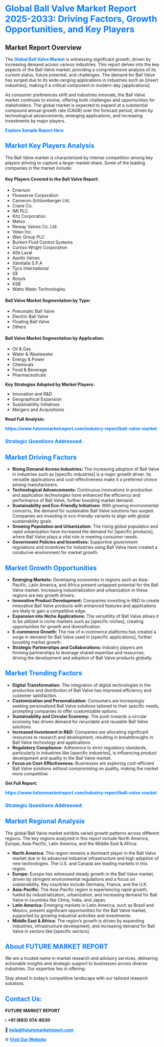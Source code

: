 <h1 style="color: #007BFF;">Global Ball Valve Market Report 2025-2033: Driving Factors, Growth Opportunities, and Key Players</h1>

<section id="overview">
<h2>Market Report Overview</h2>
<p>The <a href="https://www.futuremarketreport.com/industry-report/ball-valve-market" style="color: #007BFF; text-decoration: none;"><strong>Global Ball Valve Market</strong></a> is witnessing significant growth, driven by increasing demand across various industries. This report delves into the key aspects of the Ball Valve market, providing a comprehensive analysis of its current status, future potential, and challenges. The demand for Ball Valve has surged due to its wide-ranging applications in industries such as [insert industries], making it a critical component in modern-day [applications].</p>
<p>As consumer preferences shift and industries innovate, the Ball Valve market continues to evolve, offering both challenges and opportunities for stakeholders. The global market is expected to expand at a substantial compound annual growth rate (CAGR) over the forecast period, driven by technological advancements, emerging applications, and increasing investments by major players.</p>
</section>

<section id="overview">
<p><a href="https://www.futuremarketreport.com/request-sample/reportId=87915" style="color: #007BFF; text-decoration: none;"><strong>Explore Sample Report Here</strong></a></p>
</section>

<section id="key-players">
<h2 style="color: #007BFF;">Market Key Players Analysis</h2>
<p>The Ball Valve market is characterized by intense competition among key players striving to capture a larger market share. Some of the leading companies in the market include:</p>
<h4>Key Players Covered in the Ball Valve Report:</h4>
<ul><li>Emerson</li><li>Flowserve Corporation</li><li>Cameron-Schlumberger Ltd.</li><li>Crane Co.</li><li>IMI PLC.</li><li>Kitz Corporation</li><li>Metso</li><li>Neway Valves Co. Ltd.</li><li>Velan Inc.</li><li>Weir Group PLC</li><li>Burkert Fluid Control Systems</li><li>Curtiss-Wright Corporation</li><li>Alfa Laval</li><li>Apollo Valves</li><li>Valvitalia S.P.A</li><li>Tyco International</li><li>GE</li><li>Rotork</li><li>KSB</li><li>Watts Water Technologies</li></ul>
<h4>Ball Valve Market Segmentation by Type:</h4>
<ul><li>Pneumatic Ball Valve</li><li>Electric Ball Valve</li><li>Floating Ball Valve</li><li>Others</li></ul>

<h4>Ball Valve Market Segmentation by Application:</h4>
<ul><li>Oil &amp; Gas</li><li>Water &amp; Wastewater</li><li>Energy &amp; Power</li><li>Chemicals</li><li>Food &amp; Beverage</li><li>Pharmaceuticals</li></ul>
<p><strong>Key Strategies Adopted by Market Players:</strong></p>
<ul>
<li>Innovation and R&D</li>
<li>Geographical Expansion</li>
<li>Sustainability Initiatives</li>
<li>Mergers and Acquisitions</li>
</ul>
</section>

<section>
<p><strong>Read Full Analysis: </strong></p><a href="https://www.futuremarketreport.com/industry-report/ball-valve-market" style="color: #007BFF; text-decoration: none;"><strong>https://www.futuremarketreport.com/industry-report/ball-valve-market</strong></a>
<h3 style="color: #007BFF;">Strategic Questions Addressed:</h3>
</section>

<section id="driving-factors">
<h2 style="color: #007BFF;">Market Driving Factors</h2>
<ul>
<li><strong>Rising Demand Across Industries:</strong> The increasing adoption of Ball Valve in industries such as [specific industries] is a major growth driver. Its versatile applications and cost-effectiveness make it a preferred choice among manufacturers.</li>
<li><strong>Technological Advancements:</strong> Continuous innovations in production and application technologies have enhanced the efficiency and performance of Ball Valve, further boosting market demand.</li>
<li><strong>Sustainability and Eco-Friendly Initiatives:</strong> With growing environmental concerns, the demand for sustainable Ball Valve solutions has surged. Companies are investing in eco-friendly variants to align with global sustainability goals.</li>
<li><strong>Growing Population and Urbanization:</strong> The rising global population and rapid urbanization have increased the demand for [specific products], where Ball Valve plays a vital role in meeting consumer needs.</li>
<li><strong>Government Policies and Incentives:</strong> Supportive government regulations and incentives for industries using Ball Valve have created a conducive environment for market growth.</li>
</ul>
</section>

<section id="growth-opportunities">
<h2 style="color: #007BFF;">Market Growth Opportunities</h2>
<ul>
<li><strong>Emerging Markets:</strong> Developing economies in regions such as Asia-Pacific, Latin America, and Africa present untapped potential for the Ball Valve market. Increasing industrialization and urbanization in these regions are key growth drivers.</li>
<li><strong>Innovative Product Development:</strong> Companies investing in R&D to create innovative Ball Valve products with enhanced features and applications are likely to gain a competitive edge.</li>
<li><strong>Expansion into Niche Applications:</strong> The versatility of Ball Valve allows it to be utilized in niche markets such as [specific niches], creating opportunities for growth and diversification.</li>
<li><strong>E-commerce Growth:</strong> The rise of e-commerce platforms has created a surge in demand for Ball Valve used in [specific applications], further boosting market growth.</li>
<li><strong>Strategic Partnerships and Collaborations:</strong> Industry players are forming partnerships to leverage shared expertise and resources, driving the development and adoption of Ball Valve products globally.</li>
</ul>
</section>

<section id="trending-factors">
<h2 style="color: #007BFF;">Market Trending Factors</h2>
<ul>
<li><strong>Digital Transformation:</strong> The integration of digital technologies in the production and distribution of Ball Valve has improved efficiency and customer satisfaction.</li>
<li><strong>Customization and Personalization:</strong> Consumers are increasingly seeking personalized Ball Valve solutions tailored to their specific needs, prompting companies to offer customizable options.</li>
<li><strong>Sustainability and Circular Economy:</strong> The push towards a circular economy has driven demand for recyclable and reusable Ball Valve solutions.</li>
<li><strong>Increased Investment in R&D:</strong> Companies are allocating significant resources to research and development, resulting in breakthroughs in Ball Valve technology and applications.</li>
<li><strong>Regulatory Compliance:</strong> Adherence to strict regulatory standards, particularly in industries like [specific industries], is influencing product development and quality in the Ball Valve market.</li>
<li><strong>Focus on Cost-Effectiveness:</strong> Businesses are exploring cost-efficient Ball Valve solutions without compromising on quality, making the market more competitive.</li>
</ul>
</section>

<section>
<p><strong>Get Full Report: </strong></p><a href="https://www.futuremarketreport.com/industry-report/ball-valve-market" style="color: #007BFF; text-decoration: none;"><strong>https://www.futuremarketreport.com/industry-report/ball-valve-market</strong></a>
<h3 style="color: #007BFF;">Strategic Questions Addressed:</h3>
</section>


<section id="regional-analysis">
<h2 style="color: #007BFF;">Market Regional Analysis</h2>
<p>The global Ball Valve market exhibits varied growth patterns across different regions. The key regions analyzed in this report include North America, Europe, Asia-Pacific, Latin America, and the Middle East & Africa:</p>
<ul>
<li><strong>North America:</strong> This region remains a dominant player in the Ball Valve market due to its advanced industrial infrastructure and high adoption of new technologies. The U.S. and Canada are leading markets in this region.</li>
<li><strong>Europe:</strong> Europe has witnessed steady growth in the Ball Valve market, driven by stringent environmental regulations and a focus on sustainability. Key countries include Germany, France, and the U.K.</li>
<li><strong>Asia-Pacific:</strong> The Asia-Pacific region is experiencing rapid growth, fueled by industrialization, urbanization, and increasing demand for Ball Valve in countries like China, India, and Japan.</li>
<li><strong>Latin America:</strong> Emerging markets in Latin America, such as Brazil and Mexico, present significant opportunities for the Ball Valve market, supported by growing industrial activities and investments.</li>
<li><strong>Middle East & Africa:</strong> The region’s growth is driven by expanding industries, infrastructure development, and increasing demand for Ball Valve in sectors like [specific sectors].</li>
</ul>
</section>

<footer>
<h2 style="color: #007BFF;">About FUTURE MARKET REPORT</h2>
<p>We are a trusted name in market research and advisory services, delivering actionable insights and strategic support to businesses across diverse industries. Our expertise lies in offering:</p>

<p>Stay ahead in today’s competitive landscape with our tailored research solutions.</p>

<h2 style="color: #007BFF;">Contact Us:</h2>
<p><strong>FUTURE MARKET REPORT</strong></p>
<p>📞 <strong>+91 (883) 074-8030</strong></p>
<p>📧 <strong><a href="mailto:help@futuremarketreport.com" style="color: #007BFF;">help@futuremarketreport.com</a></strong></p>
<p>🌐 <strong><a href="https://www.futuremarketreport.com/" style="color: #007BFF;">Visit Our Website</a></strong></p>
</footer>